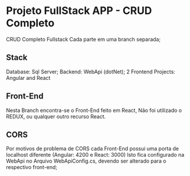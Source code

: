 # Projeto FullStack APP - CRUD Completo
CRUD Completo Fullstack 
Cada parte em uma branch separada;

## Stack
Database: Sql Server; 
Backend: WebApi (dotNet); 
2 Frontend Projects: Angular and React

## Front-End

Nesta Branch encontra-se o Front-End feito em React, 
Não foi utilizado o REDUX, ou qualquer outro recurso React.

## CORS

Por motivos de problema de CORS cada Front-End possui uma porta de localhost diferente (Angular: 4200 e React: 3000)
Isto fica configurado na WebApi no Arquivo WebApiConfig.cs, devendo ser alterado para o respectivo front-end;